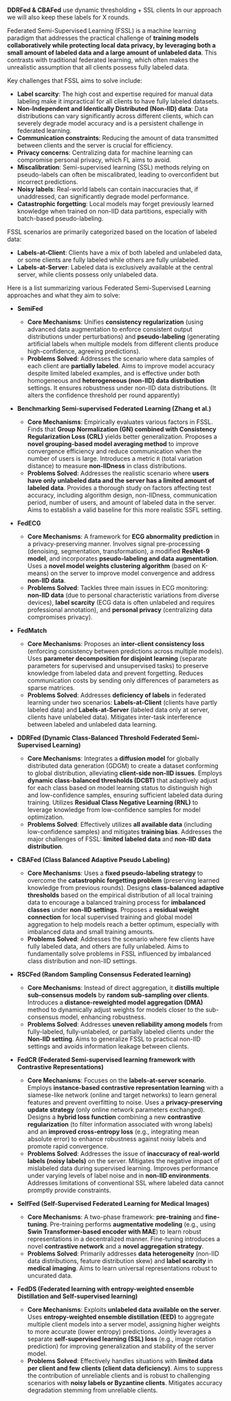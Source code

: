 **DDRFed & CBAFed** use dynamic thresholding + SSL clients
In our approach we will also keep these labels for X rounds.

Federated Semi-Supervised Learning (FSSL) is a machine learning paradigm that addresses the practical challenge of **training models collaboratively while protecting local data privacy, by leveraging both a small amount of labeled data and a large amount of unlabeled data**. This contrasts with traditional federated learning, which often makes the unrealistic assumption that all clients possess fully labeled data.

Key challenges that FSSL aims to solve include:

- **Label scarcity**: The high cost and expertise required for manual data labeling make it impractical for all clients to have fully labeled datasets.
- **Non-Independent and Identically Distributed (Non-IID) data**: Data distributions can vary significantly across different clients, which can severely degrade model accuracy and is a persistent challenge in federated learning.
- **Communication constraints**: Reducing the amount of data transmitted between clients and the server is crucial for efficiency.
- **Privacy concerns**: Centralizing data for machine learning can compromise personal privacy, which FL aims to avoid.
- **Miscalibration**: Semi-supervised learning (SSL) methods relying on pseudo-labels can often be miscalibrated, leading to overconfident but incorrect predictions.
- **Noisy labels**: Real-world labels can contain inaccuracies that, if unaddressed, can significantly degrade model performance.
- **Catastrophic forgetting**: Local models may forget previously learned knowledge when trained on non-IID data partitions, especially with batch-based pseudo-labeling.

FSSL scenarios are primarily categorized based on the location of labeled data:

- **Labels-at-Client**: Clients have a mix of both labeled and unlabeled data, or some clients are fully labeled while others are fully unlabeled.
- **Labels-at-Server**: Labeled data is exclusively available at the central server, while clients possess only unlabeled data.

Here is a list summarizing various Federated Semi-Supervised Learning approaches and what they aim to solve:

- **SemiFed**
    
    - **Core Mechanisms**: Unifies **consistency regularization** (using advanced data augmentation to enforce consistent output distributions under perturbations) and **pseudo-labeling** (generating artificial labels when multiple models from different clients produce high-confidence, agreeing predictions).
    - **Problems Solved**: Addresses the scenario where data samples of each client are **partially labeled**. Aims to improve model accuracy despite limited labeled examples, and is effective under both homogeneous and **heterogeneous (non-IID) data distribution** settings. It ensures robustness under non-IID data distributions. (It alters the confidence threshold per round apparently)
- **Benchmarking Semi-supervised Federated Learning (Zhang et al.)**
    
    - **Core Mechanisms**: Empirically evaluates various factors in FSSL. Finds that **Group Normalization (GN) combined with Consistency Regularization Loss (CRL)** yields better generalization. Proposes a **novel grouping-based model averaging method** to improve convergence efficiency and reduce communication when the number of users is large. Introduces a metric `R` (total variation distance) to measure **non-IIDness** in class distributions.
    - **Problems Solved**: Addresses the realistic scenario where **users have only unlabeled data and the server has a limited amount of labeled data**. Provides a thorough study on factors affecting test accuracy, including algorithm design, non-IIDness, communication period, number of users, and amount of labeled data in the server. Aims to establish a valid baseline for this more realistic SSFL setting.
- **FedECG**
    
    - **Core Mechanisms**: A framework for **ECG abnormality prediction** in a privacy-preserving manner. Involves signal pre-processing (denoising, segmentation, transformation), a modified **ResNet-9 model**, and incorporates **pseudo-labeling and data augmentation**. Uses a **novel model weights clustering algorithm** (based on K-means) on the server to improve model convergence and address **non-IID data**.
    - **Problems Solved**: Tackles three main issues in ECG monitoring: **non-IID data** (due to personal characteristic variations from diverse devices), **label scarcity** (ECG data is often unlabeled and requires professional annotation), and **personal privacy** (centralizing data compromises privacy).
- **FedMatch**
    
    - **Core Mechanisms**: Proposes an **inter-client consistency loss** (enforcing consistency between predictions across multiple models). Uses **parameter decomposition for disjoint learning** (separate parameters for supervised and unsupervised tasks) to preserve knowledge from labeled data and prevent forgetting. Reduces communication costs by sending only differences of parameters as sparse matrices.
    - **Problems Solved**: Addresses **deficiency of labels** in federated learning under two scenarios: **Labels-at-Client** (clients have partly labeled data) and **Labels-at-Server** (labeled data only at server, clients have unlabeled data). Mitigates inter-task interference between labeled and unlabeled data learning.
- **DDRFed (Dynamic Class-Balanced Threshold Federated Semi-Supervised Learning)**
    
    - **Core Mechanisms**: Integrates a **diffusion model** for globally distributed data generation (GDGM) to create a dataset conforming to global distribution, alleviating **client-side non-IID issues**. Employs **dynamic class-balanced thresholds (DCBT)** that adaptively adjust for each class based on model learning status to distinguish high and low-confidence samples, ensuring sufficient labeled data during training. Utilizes **Residual Class Negative Learning (RNL)** to leverage knowledge from low-confidence samples for model optimization.
    - **Problems Solved**: Effectively utilizes **all available data** (including low-confidence samples) and mitigates **training bias**. Addresses the major challenges of FSSL: **limited labeled data** and **non-IID data distribution**.
- **CBAFed (Class Balanced Adaptive Pseudo Labeling)**
    
    - **Core Mechanisms**: Uses a **fixed pseudo-labeling strategy** to overcome the **catastrophic forgetting problem** (preserving learned knowledge from previous rounds). Designs **class-balanced adaptive thresholds** based on the empirical distribution of all local training data to encourage a balanced training process for **imbalanced classes** under **non-IID settings**. Proposes a **residual weight connection** for local supervised training and global model aggregation to help models reach a better optimum, especially with imbalanced data and small training amounts.
    - **Problems Solved**: Addresses the scenario where few clients have fully labeled data, and others are fully unlabeled. Aims to fundamentally solve problems in FSSL influenced by imbalanced class distribution and non-IID settings.
- **RSCFed (Random Sampling Consensus Federated learning)**
    
    - **Core Mechanisms**: Instead of direct aggregation, it **distills multiple sub-consensus models** by **random sub-sampling over clients**. Introduces a **distance-reweighted model aggregation (DMA)** method to dynamically adjust weights for models closer to the sub-consensus model, enhancing robustness.
    - **Problems Solved**: Addresses **uneven reliability among models** from fully-labeled, fully-unlabeled, or partially labeled clients under the **Non-IID setting**. Aims to generalize FSSL to practical non-IID settings and avoids information leakage between clients.
- **FedCR (Federated Semi-supervised learning framework with Contrastive Representations)**
    
    - **Core Mechanisms**: Focuses on the **labels-at-server scenario**. Employs **instance-based contrastive representation learning** with a siamese-like network (online and target networks) to learn general features and prevent overfitting to noise. Uses a **privacy-preserving update strategy** (only online network parameters exchanged). Designs a **hybrid loss function** combining a new **contrastive regularization** (to filter information associated with wrong labels) and an **improved cross-entropy loss** (e.g., integrating mean absolute error) to enhance robustness against noisy labels and promote rapid convergence.
    - **Problems Solved**: Addresses the issue of **inaccuracy of real-world labels (noisy labels)** on the server. Mitigates the negative impact of mislabeled data during supervised learning. Improves performance under varying levels of label noise and in **non-IID environments**. Addresses limitations of conventional SSL where labeled data cannot promptly provide constraints.
- **SelfFed (Self-Supervised Federated Learning for Medical Images)**
    
    - **Core Mechanisms**: A two-phase framework: **pre-training** and **fine-tuning**. Pre-training performs **augmentative modeling** (e.g., using **Swin Transformer-based encoder with MAE**) to learn robust representations in a decentralized manner. Fine-tuning introduces a novel **contrastive network** and a **novel aggregation strategy**.
    - **Problems Solved**: Primarily addresses **data heterogeneity** (non-IID data distributions, feature distribution skew) and **label scarcity** in **medical imaging**. Aims to learn universal representations robust to uncurated data.
- **FedDS (Federated learning with entropy-weighted ensemble Distillation and Self-supervised learning)**
    
    - **Core Mechanisms**: Exploits **unlabeled data available on the server**. Uses **entropy-weighted ensemble distillation (EED)** to aggregate multiple client models into a server model, assigning higher weights to more accurate (lower entropy) predictions. Jointly leverages a separate **self-supervised learning (SSL) loss** (e.g., image rotation prediction) for improving generalization and stability of the server model.
    - **Problems Solved**: Effectively handles situations with **limited data per client and few clients (client data deficiency)**. Aims to suppress the contribution of unreliable clients and is robust to challenging scenarios with **noisy labels or Byzantine clients**. Mitigates accuracy degradation stemming from unreliable clients.